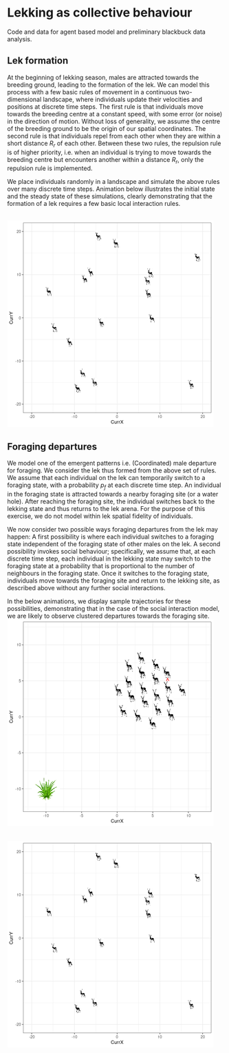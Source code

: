 # Lekking as collective behaviour

Code and data for agent based model and preliminary blackbuck data analysis.

## Lek formation

At the beginning of lekking season, males are attracted towards the breeding ground, leading to the formation of the lek. We can model this process with a few basic rules of movement in a continuous two-dimensional landscape, where individuals update their velocities and positions at discrete time steps. The first rule is that individuals move towards the breeding centre at a constant speed, with some error (or noise) in the direction of motion. Without loss of generality, we assume the centre of the breeding ground to be the origin of our spatial coordinates. The second rule is that individuals repel from each other when they are within a short distance $R_r$ of each other. Between these two rules, the repulsion rule is of higher priority, i.e. when an individual is trying to move towards the breeding centre but encounters another within a distance $R_r$, only the repulsion rule is implemented. 

We place individuals randomly in a landscape and simulate the above rules over many discrete time steps. Animation below illustrates the initial state and the steady state of these simulations, clearly demonstrating that the formation of a lek requires a few basic local interaction rules. 

<br>
<img src="https://github.com/aakanksharathore/Lekking-Perspective/blob/main/lek_formation.gif" alt="Alt text" title="Lek formation model">
<br>

## Foraging departures

We model one of the emergent patterns i.e. (Coordinated) male  departure for foraging. We consider the lek thus formed from the above set of rules. We assume that each individual on the lek can temporarily switch to a foraging state, with a probability $p_f$ at each discrete time step. An individual in the foraging state is attracted towards a nearby foraging site (or a water hole). After reaching the foraging site, the individual switches back to the lekking state and thus returns to the lek arena. For the purpose of this exercise, we do not model within lek spatial fidelity of individuals. 

We now consider two possible ways foraging departures from the lek may happen: A first possibility is where each individual switches to a foraging state independent of the foraging state of other males on the lek. A second possibility invokes social behaviour; specifically, we assume that, at each discrete time step, each individual in the lekking state may switch to the foraging state at a probability that is proportional to the number of neighbours in the foraging state. Once it switches to the foraging state, individuals move towards the foraging site and return to the lekking site, as described above without any further social interactions. 

In the below animations, we display sample trajectories for these possibilities, demonstrating that in the case of the social interaction model, we are likely to observe clustered departures towards the foraging site.
<br>
<img src="https://github.com/aakanksharathore/Lekking-Perspective/blob/main/rs0.gif" alt="Alt text" title="Random departures - no social interation">
<br>

<br>
<img src="https://github.com/aakanksharathore/Lekking-Perspective/blob/main/lek_formation.gif" alt="Alt text" title="Synchronised departures - copying among neighbours">
<br>


